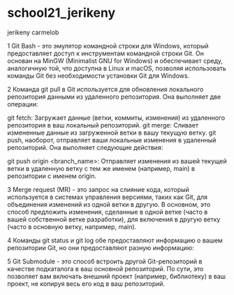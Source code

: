 # school21_jerikeny
jerikeny
carmelob

1 Git Bash - это эмулятор командной строки для Windows, который предоставляет доступ к инструментам командной строки Git. Он основан на MinGW (Minimalist GNU for Windows) и обеспечивает среду, аналогичную той, что доступна в Linux и macOS, позволяя использовать команды Git без необходимости установки Git для Windows.

2 Команда git pull в Git используется для обновления локального репозитория данными из удаленного репозитория. Она выполняет две операции:

git fetch: Загружает данные (ветки, коммиты, изменения) из удаленного репозитория в ваш локальный репозиторий.
git merge: Сливает измененные данные из загруженной ветки в вашу текущую ветку.
git push, наоборот, отправляет ваши локальные изменения в удаленный репозиторий. Она выполняет следующие действия:

git push origin <branch_name>: Отправляет изменения из вашей текущей ветки в удаленную ветку с тем же именем (например, main) в репозитории с именем origin.

3 Merge request (MR) - это запрос на слияние кода, который используется в системах управления версиями, таких как Git, для объединения изменений из одной ветки в другую. В основном, это способ предложить изменения, сделанные в одной ветке (часто в вашей собственной ветке разработки), для включения в другую ветку (часто в основную ветку, например, main).

4 Команды git status и git log обе предоставляют информацию о вашем репозитории Git, но они предоставляют разную информацию:

5 Git Submodule - это способ встроить другой Git-репозиторий в качестве подкаталога в ваш основной репозиторий. По сути, это позволяет вам включать внешний проект (например, библиотеку) в ваш проект, не копируя весь его код в ваш репозиторий.

